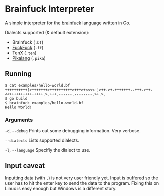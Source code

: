 # Brainfuck Interpreter

A simple interpreter for the [brainfuck](https://en.wikipedia.org/wiki/Brainfuck)
language written in Go.

Dialects supported (& default extension):
- Brainfuck (`.bf`)
- [FuckFuck](https://github.com/MiffOttah/fuckfuck) (`.ff`)
- TenX (`.ten`)
- [Pikalang](https://www.dcode.fr/pikalang-language) (`.pika`)

## Running

```
$ cat examples/hello-world.bf
++++++++++[>+++++++>++++++++++>+++>+<<<<-]>++.>+.+++++++..+++.>++.<<+++++++++++++++.>.+++.------.--------.>+.>.
$ go build
$ brainfuck examples/hello-world.bf
Hello World!
```

### Arguments

`-d`, `--debug`
Prints out some debugging information.  Very verbose.

`--dialects`
Lists supported dialects.

`-l`, `--language`
Specifiy the dialect to use.

## Input caveat

Inputting data (with `,`) is not very user friendly yet.  Input is buffered so
the user has to hit the enter key to send the data to the program.  Fixing
this on Linux is easy enough but Windows is a different story. 

